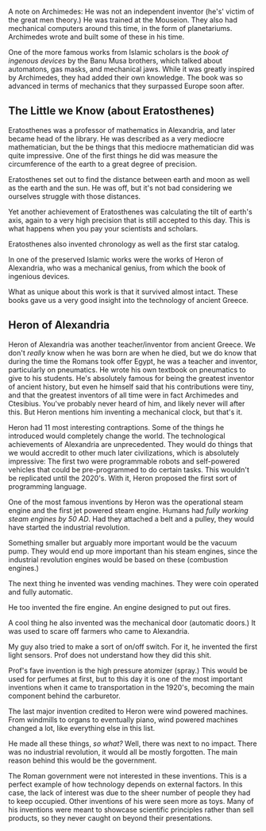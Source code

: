 A note on Archimedes: He was not an independent inventor (he's' victim of the great men theory.) He was trained at the Mouseion. They also had mechanical computers around this time, in the form of planetariums. Archimedes wrote and built some of these in his time.

One of the more famous works from Islamic scholars is the *book of ingenous devices* by the Banu Musa brothers, which talked about automatons, gas masks, and mechanical jaws. While it was greatly inspired by Archimedes, they had added their own knowledge. The book was so advanced in terms of mechanics that they surpassed Europe soon after.

## The Little we Know (about Eratosthenes)

Eratosthenes was a professor of mathematics in Alexandria, and later became head of the library. He was described as a very mediocre mathematician, but the be things that this mediocre mathematician did was quite impressive. One of the first things he did was measure the circumference of the earth to a great degree of precision.

Eratosthenes set out to find the distance between earth and moon as well as the earth and the sun. He was off, but it's not bad considering we ourselves struggle with those distances.

Yet another achievement of Eratosthenes was calculating the tilt of earth's axis, again to a very high precision that is still accepted to this day. This is what happens when you pay your scientists and scholars.

Eratosthenes also invented chronology as well as the first star catalog.

In one of the preserved Islamic works were the works of Heron of Alexandria, who was a mechanical genius, from which the book of ingenious devices.

What as unique about this work is that it survived almost intact. These books gave us a very good insight into the technology of ancient Greece.

## Heron of Alexandria

Heron of Alexandria was another teacher/inventor from ancient Greece. We don't *really* know when he was born are when he died, but we do know that during the time the Romans took offer Egypt, he was a teacher and inventor, particularly on pneumatics.  He wrote his own textbook on pneumatics to give to his students. He's absolutely famous for being the greatest inventor of ancient history, but even he himself said that his contributions were tiny, and that the greatest inventors of all time were in fact Archimedes and Ctesibius. You've probably never heard of him, and likely never will after this. But Heron mentions him inventing a mechanical clock, but that's it.

Heron had 11 most interesting contraptions. Some of the things he introduced would completely change the world. The technological achievements of Alexandria are unprecedented. They would do things that we would accredit to other much later civilizations, which is absolutely impressive: The first two were programmable robots and self-powered vehicles that could be pre-programmed to do certain tasks. This wouldn't be replicated until the 2020's. With it, Heron proposed the first sort of programming language.

One of the most famous inventions by Heron was the operational steam engine and the first jet powered steam engine. Humans had *fully working steam engines by 50 AD*. Had they attached a belt and a pulley, they would have started the industrial revolution.

Something smaller but arguably more important would be the vacuum pump. They would end up more important than his steam engines, since the industrial revolution engines would be based on these (combustion engines.)

The next thing he invented was vending machines. They were coin operated and fully automatic.

He too invented the fire engine. An engine designed to put out fires.

A cool thing he also invented was the mechanical door (automatic doors.) It was used to scare off farmers who came to Alexandria.

My guy also tried to make a sort of on/off switch. For it, he invented the first light sensors. Prof does not understand how they did this shit.

Prof's fave invention is the high pressure atomizer (spray.) This would be used for perfumes at first, but to this day it is one of the most important inventions when it came to transportation in the 1920's, becoming the main component behind the carburetor.

The last major invention credited to Heron were wind powered machines. From windmills to organs to eventually piano, wind powered machines changed a lot, like everything else in this list.

He made all these things, *so what?* Well, there was next to no impact. There was no industrial revolution, it would all be mostly forgotten. The main reason behind this would be the government.

The Roman government were not interested in these inventions. This is a perfect example of how technology depends on external factors. In this case, the lack of interest was due to the sheer number of people they had to keep occupied. Other inventions of his were seen more as toys. Many of his inventions were meant to showcase scientific principles rather than sell products, so they never caught on beyond their presentations.